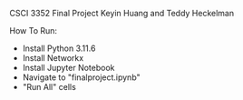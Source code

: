 CSCI 3352 Final Project
Keyin Huang and Teddy Heckelman

How To Run:
  - Install Python 3.11.6 
  - Install Networkx
  - Install Jupyter Notebook 
  - Navigate to "finalproject.ipynb"
  - "Run All" cells

